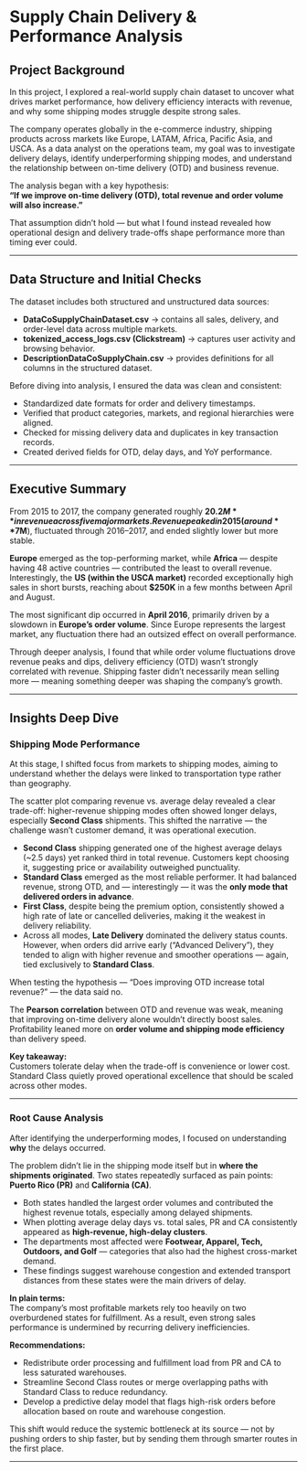 # Supply Chain Delivery & Performance Analysis

## Project Background  

In this project, I explored a real-world supply chain dataset to uncover what drives market performance, how delivery efficiency interacts with revenue, and why some shipping modes struggle despite strong sales.  

The company operates globally in the e-commerce industry, shipping products across markets like Europe, LATAM, Africa, Pacific Asia, and USCA. As a data analyst on the operations team, my goal was to investigate delivery delays, identify underperforming shipping modes, and understand the relationship between on-time delivery (OTD) and business revenue.  

The analysis began with a key hypothesis:  
**“If we improve on-time delivery (OTD), total revenue and order volume will also increase.”**  

That assumption didn’t hold — but what I found instead revealed how operational design and delivery trade-offs shape performance more than timing ever could.  

---

## Data Structure and Initial Checks  

The dataset includes both structured and unstructured data sources:  

- **DataCoSupplyChainDataset.csv** → contains all sales, delivery, and order-level data across multiple markets.  
- **tokenized_access_logs.csv (Clickstream)** → captures user activity and browsing behavior.  
- **DescriptionDataCoSupplyChain.csv** → provides definitions for all columns in the structured dataset.  

Before diving into analysis, I ensured the data was clean and consistent:  
- Standardized date formats for order and delivery timestamps.  
- Verified that product categories, markets, and regional hierarchies were aligned.  
- Checked for missing delivery data and duplicates in key transaction records.  
- Created derived fields for OTD, delay days, and YoY performance.  

---

## Executive Summary  

From 2015 to 2017, the company generated roughly **$20.2M** in revenue across five major markets. Revenue peaked in 2015 (around **$7M**), fluctuated through 2016–2017, and ended slightly lower but more stable.  

**Europe** emerged as the top-performing market, while **Africa** — despite having 48 active countries — contributed the least to overall revenue. Interestingly, the **US (within the USCA market)** recorded exceptionally high sales in short bursts, reaching about **$250K** in a few months between April and August.  

The most significant dip occurred in **April 2016**, primarily driven by a slowdown in **Europe’s order volume**. Since Europe represents the largest market, any fluctuation there had an outsized effect on overall performance.  

Through deeper analysis, I found that while order volume fluctuations drove revenue peaks and dips, delivery efficiency (OTD) wasn’t strongly correlated with revenue. Shipping faster didn’t necessarily mean selling more — meaning something deeper was shaping the company’s growth.  

---

## Insights Deep Dive  

### Shipping Mode Performance  

At this stage, I shifted focus from markets to shipping modes, aiming to understand whether the delays were linked to transportation type rather than geography.  

The scatter plot comparing revenue vs. average delay revealed a clear trade-off: higher-revenue shipping modes often showed longer delays, especially **Second Class** shipments. This shifted the narrative — the challenge wasn’t customer demand, it was operational execution.  

- **Second Class** shipping generated one of the highest average delays (~2.5 days) yet ranked third in total revenue. Customers kept choosing it, suggesting price or availability outweighed punctuality.  
- **Standard Class** emerged as the most reliable performer. It had balanced revenue, strong OTD, and — interestingly — it was the **only mode that delivered orders in advance**.  
- **First Class**, despite being the premium option, consistently showed a high rate of late or cancelled deliveries, making it the weakest in delivery reliability.  
- Across all modes, **Late Delivery** dominated the delivery status counts. However, when orders did arrive early (“Advanced Delivery”), they tended to align with higher revenue and smoother operations — again, tied exclusively to **Standard Class**.  

When testing the hypothesis — “Does improving OTD increase total revenue?” — the data said no.  

The **Pearson correlation** between OTD and revenue was weak, meaning that improving on-time delivery alone wouldn’t directly boost sales. Profitability leaned more on **order volume and shipping mode efficiency** than delivery speed.  

**Key takeaway:**  
Customers tolerate delay when the trade-off is convenience or lower cost. Standard Class quietly proved operational excellence that should be scaled across other modes.  

---

### Root Cause Analysis  

After identifying the underperforming modes, I focused on understanding **why** the delays occurred.  

The problem didn’t lie in the shipping mode itself but in **where the shipments originated**. Two states repeatedly surfaced as pain points: **Puerto Rico (PR)** and **California (CA)**.  

- Both states handled the largest order volumes and contributed the highest revenue totals, especially among delayed shipments.  
- When plotting average delay days vs. total sales, PR and CA consistently appeared as **high-revenue, high-delay clusters**.  
- The departments most affected were **Footwear, Apparel, Tech, Outdoors, and Golf** — categories that also had the highest cross-market demand.  
- These findings suggest warehouse congestion and extended transport distances from these states were the main drivers of delay.  

**In plain terms:**  
The company’s most profitable markets rely too heavily on two overburdened states for fulfillment. As a result, even strong sales performance is undermined by recurring delivery inefficiencies.  

**Recommendations:**  
- Redistribute order processing and fulfillment load from PR and CA to less saturated warehouses.  
- Streamline Second Class routes or merge overlapping paths with Standard Class to reduce redundancy.  
- Develop a predictive delay model that flags high-risk orders before allocation based on route and warehouse congestion.  

This shift would reduce the systemic bottleneck at its source — not by pushing orders to ship faster, but by sending them through smarter routes in the first place.  

---

